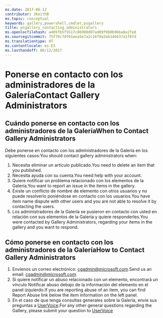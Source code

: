 ```yaml
---
ms.date: 2017-06-12
contributor: JKeithB
ms.topic: conceptual
keywords: gallery,powershell,cmdlet,psgallery
title: psgallery_contacting_administrators
ms.openlocfilehash: a405fb5f5517c86900d07ad09f980b96ba8e2fe8
ms.sourcegitcommit: 75f70c7df01eea5e7a2c16f9a3ab1dd437a1f8fd
ms.translationtype: HT
ms.contentlocale: es-ES
ms.lasthandoff: 06/12/2017
---
```

# <a name="contact-gallery-administrators"></a><span data-ttu-id="896d0-103">Ponerse en contacto con los administradores de la Galería</span><span class="sxs-lookup"><span data-stu-id="896d0-103">Contact Gallery Administrators</span></span>

## <a name="when-to-contact-gallery-administrators"></a><span data-ttu-id="896d0-104">Cuándo ponerse en contacto con los administradores de la Galería</span><span class="sxs-lookup"><span data-stu-id="896d0-104">When to Contact Gallery Administrators</span></span>

<span data-ttu-id="896d0-105">Debe ponerse en contacto con los administradores de la Galería en los siguientes casos:</span><span class="sxs-lookup"><span data-stu-id="896d0-105">You should contact gallery administrators when:</span></span>

1. <span data-ttu-id="896d0-106">Necesita eliminar un artículo publicado.</span><span class="sxs-lookup"><span data-stu-id="896d0-106">You need to delete an item that you published.</span></span>
2. <span data-ttu-id="896d0-107">Necesita ayuda con su cuenta.</span><span class="sxs-lookup"><span data-stu-id="896d0-107">You need help with your account.</span></span>
3. <span data-ttu-id="896d0-108">Quiere notificar un problema relacionado con los elementos de la Galería.</span><span class="sxs-lookup"><span data-stu-id="896d0-108">You want to report an issue in the items in the gallery.</span></span>
4. <span data-ttu-id="896d0-109">Existe un conflicto de nombre de elemento con otros usuarios y no puede resolverlo poniéndose en contacto con los usuarios.</span><span class="sxs-lookup"><span data-stu-id="896d0-109">You have item name dispute with other users and you are not able to resolve it by contacting the users.</span></span>
5. <span data-ttu-id="896d0-110">Los administradores de la Galería se pusieron en contacto con usted en relación con sus elementos de la Galería y quiere responderles.</span><span class="sxs-lookup"><span data-stu-id="896d0-110">You were contacted by Gallery Administrators, regarding your items in the gallery and you want to respond.</span></span>

## <a name="how-to-contact-gallery-administrators"></a><span data-ttu-id="896d0-111">Cómo ponerse en contacto con los administradores de la Galería</span><span class="sxs-lookup"><span data-stu-id="896d0-111">How to Contact Gallery Administrators</span></span>

1. <span data-ttu-id="896d0-112">Envíenos un correo electrónico: cgadmin@microsoft.com.</span><span class="sxs-lookup"><span data-stu-id="896d0-112">Send us an email: cgadmin@microsoft.com.</span></span>
2. <span data-ttu-id="896d0-113">Si quiere notificar un abuso relacionado con un elemento, encontrará un vínculo Notificar abuso debajo de la información del elemento en el panel izquierdo.</span><span class="sxs-lookup"><span data-stu-id="896d0-113">If you are reporting abuse of an item, you can find Report Abuse link below the item information on the left panel.</span></span>
3. <span data-ttu-id="896d0-114">En el caso de que tenga consultas generales sobre la Galería, envíe sus preguntas a [UserVoice](http://windowsserver.uservoice.com/forums/301869-powershell).</span><span class="sxs-lookup"><span data-stu-id="896d0-114">For any other general questions regarding the Gallery, please submit your question to [UserVoice](http://windowsserver.uservoice.com/forums/301869-powershell)</span></span>

